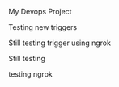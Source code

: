 My Devops Project

Testing new triggers

Still testing trigger using ngrok

Still testing

testing ngrok
